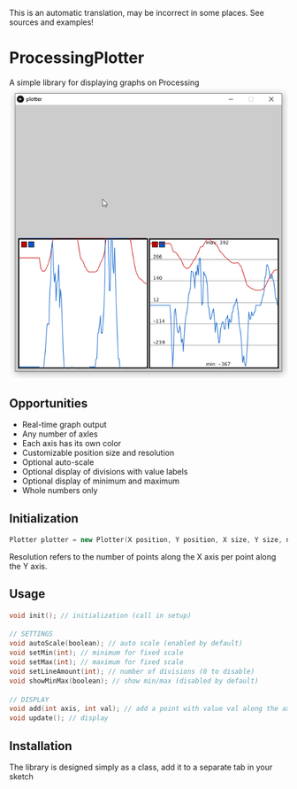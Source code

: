 This is an automatic translation, may be incorrect in some places. See sources and examples!

# ProcessingPlotter
 A simple library for displaying graphs on Processing
![image](/plotterimg.png)

## Opportunities
- Real-time graph output
- Any number of axles
- Each axis has its own color
- Customizable position size and resolution
- Optional auto-scale
- Optional display of divisions with value labels
- Optional display of minimum and maximum
- Whole numbers only

## Initialization
```cpp
Plotter plotter = new Plotter(X position, Y position, X size, Y size, number of axes, resolution);
```
Resolution refers to the number of points along the X axis per point along the Y axis.

## Usage
```cpp
void init(); // initialization (call in setup)

// SETTINGS
void autoScale(boolean); // auto scale (enabled by default)
void setMin(int); // minimum for fixed scale
void setMax(int); // maximum for fixed scale
void setLineAmount(int); // number of divisions (0 to disable)
void showMinMax(boolean); // show min/max (disabled by default)

// DISPLAY
void add(int axis, int val); // add a point with value val along the axis
void update(); // display
```

## Installation
The library is designed simply as a class, add it to a separate tab in your sketch